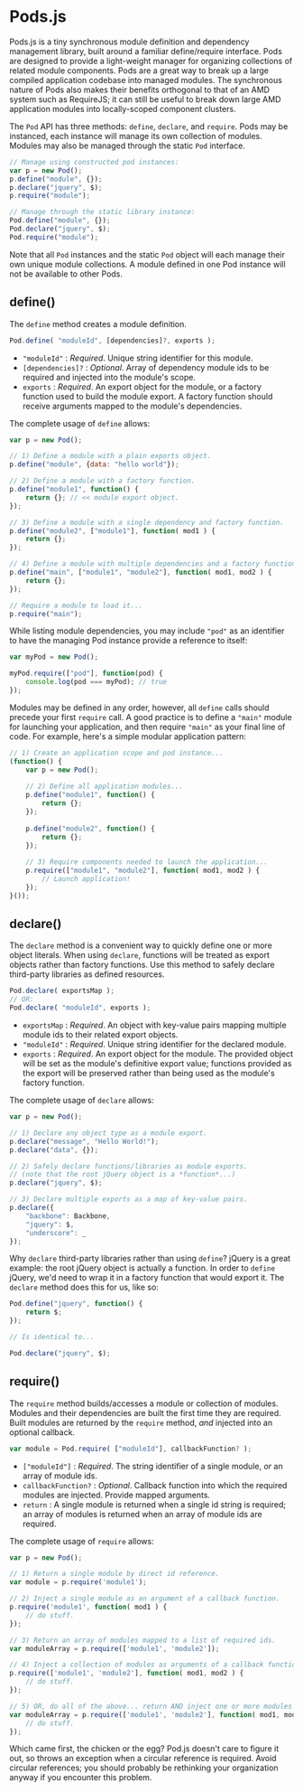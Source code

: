 # Pods.js

Pods.js is a tiny synchronous module definition and dependency management library, built around a familiar define/require interface. Pods are designed to provide a light-weight manager for organizing collections of related module components. Pods are a great way to break up a large compiled application codebase into managed modules. The synchronous nature of Pods also makes their benefits orthogonal to that of an AMD system such as RequireJS; it can still be useful to break down large AMD application modules into locally-scoped component clusters.

The `Pod` API has three methods: `define`, `declare`, and `require`. Pods may be instanced, each instance will manage its own collection of modules. Modules may also be managed through the static `Pod` interface.

```javascript
// Manage using constructed pod instances:
var p = new Pod();
p.define("module", {});
p.declare("jquery", $);
p.require("module");

// Manage through the static library instance:
Pod.define("module", {});
Pod.declare("jquery", $);
Pod.require("module");
```

Note that all `Pod` instances and the static `Pod` object will each manage their own unique module collections. A module defined in one Pod instance will not be available to other Pods.

## define()

The `define` method creates a module definition.	

```javascript
Pod.define( "moduleId", [dependencies]?, exports );
```

- `"moduleId"` : *Required*. Unique string identifier for this module.
- `[dependencies]?` : *Optional*. Array of dependency module ids to be required and injected into the module's scope.
- `exports` : *Required*. An export object for the module, or a factory function used to build the module export. A factory function should receive arguments mapped to the module's dependencies.

The complete usage of `define` allows:

```javascript
var p = new Pod();

// 1) Define a module with a plain exports object.
p.define("module", {data: "hello world"});

// 2) Define a module with a factory function.
p.define("module1", function() {
	return {}; // << module export object.
});

// 3) Define a module with a single dependency and factory function.
p.define("module2", ["module1"], function( mod1 ) {
	return {};
});

// 4) Define a module with multiple dependencies and a factory function.
p.define("main", ["module1", "module2"], function( mod1, mod2 ) {
	return {};
});

// Require a module to load it...
p.require("main");
```

While listing module dependencies, you may include `"pod"` as an identifier to have the managing Pod instance provide a reference to itself:

```javascript
var myPod = new Pod();

myPod.require(["pod"], function(pod) {
	console.log(pod === myPod); // true
});
```

Modules may be defined in any order, however, all `define` calls should precede your first `require` call. A good practice is to define a `"main"` module for launching your application, and then require `"main"` as your final line of code. For example, here's a simple modular application pattern:

```javascript
// 1) Create an application scope and pod instance...
(function() {
	var p = new Pod();
	
	// 2) Define all application modules...
	p.define("module1", function() {
		return {};
	});
	
	p.define("module2", function() {
		return {};
	});
	
	// 3) Require components needed to launch the application...
	p.require(["module1", "module2"], function( mod1, mod2 ) {
		// Launch application!
	});
}());
```

## declare()

The `declare` method is a convenient way to quickly define one or more object literals. When using `declare`, functions will be treated as export objects rather than factory functions. Use this method to safely declare third-party libraries as defined resources.

```javascript
Pod.declare( exportsMap );
// OR:
Pod.declare( "moduleId", exports );
```

- `exportsMap` : *Required*. An object with key-value pairs mapping multiple module ids to their related export objects.
- `"moduleId"` : *Required*. Unique string identifier for the declared module.
- `exports` : *Required*. An export object for the module. The provided object will be set as the module's definitive export value; functions provided as the export will be preserved rather than being used as the module's factory function.

The complete usage of `declare` allows:

```javascript
var p = new Pod();

// 1) Declare any object type as a module export.
p.declare("message", "Hello World!");
p.declare("data", {});

// 2) Safely declare functions/libraries as module exports.
// (note that the root jQuery object is a *function*...)
p.declare("jquery", $);

// 3) Declare multiple exports as a map of key-value pairs.
p.declare({
	"backbone": Backbone,
	"jquery": $,
	"underscore": _
});
```

Why `declare` third-party libraries rather than using `define`? jQuery is a great example: the root jQuery object is actually a function. In order to `define` jQuery, we'd need to wrap it in a factory function that would export it. The `declare` method does this for us, like so:

```javascript
Pod.define("jquery", function() {
	return $;
});

// Is identical to...

Pod.declare("jquery", $);
```

## require()

The `require` method builds/accesses a module or collection of modules. Modules and their dependencies are built the first time they are required. Built modules are returned by the `require` method, *and* injected into an optional callback.

```javascript
var module = Pod.require( ["moduleId"], callbackFunction? );
```

- `["moduleId"]` : *Required*. The string identifier of a single module, *or* an array of module ids.
- `callbackFunction?` : *Optional*. Callback function into which the required modules are injected. Provide mapped arguments.
- `return` : A single module is returned when a single id string is required; an array of modules is returned when an array of module ids are required.

The complete usage of `require` allows:

```javascript
var p = new Pod();

// 1) Return a single module by direct id reference.
var module = p.require('module1');

// 2) Inject a single module as an argument of a callback function.
p.require('module1', function( mod1 ) {
	// do stuff.
});

// 3) Return an array of modules mapped to a list of required ids.
var moduleArray = p.require(['module1', 'module2']);

// 4) Inject a collection of modules as arguments of a callback function.
p.require(['module1', 'module2'], function( mod1, mod2 ) {
	// do stuff.
});

// 5) OR, do all of the above... return AND inject one or more modules with a single require call.
var moduleArray = p.require(['module1', 'module2'], function( mod1, mod2 ) {
	// do stuff.
});
```

Which came first, the chicken or the egg? Pod.js doesn't care to figure it out, so throws an exception when a circular reference is required. Avoid circular references; you should probably be rethinking your organization anyway if you encounter this problem.